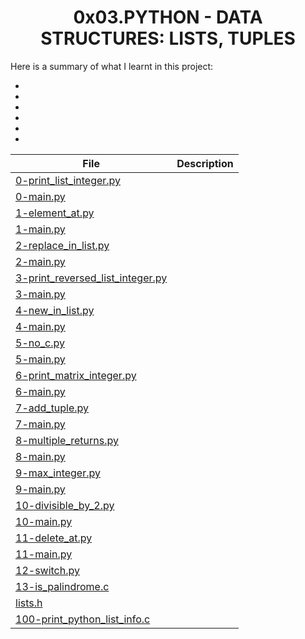 <h1 align="center" id="top">0x03.PYTHON - DATA STRUCTURES: LISTS, TUPLES</h1>
Here is a summary of what I learnt in this project: 
<ul>
<li></li>
<li></li>
<li></li>
<li></li>
<li></li>
<li></li>
</ul>

|File|Description|
|--|--|
|[0-print_list_integer.py]()||
|[0-main.py]()||
|[1-element_at.py]()||
|[1-main.py]()||
|[2-replace_in_list.py]()||
|[2-main.py]()||
|[3-print_reversed_list_integer.py]()||
|[3-main.py]()||
|[4-new_in_list.py]()||
|[4-main.py]()||
|[5-no_c.py]()||
|[5-main.py]()||
|[6-print_matrix_integer.py]()||
|[6-main.py]()||
|[7-add_tuple.py]()||
|[7-main.py]()||
|[8-multiple_returns.py]()||
|[8-main.py]()||
|[9-max_integer.py]()||
|[9-main.py]()||
|[10-divisible_by_2.py]()||
|[10-main.py]()||
|[11-delete_at.py]()||
|[11-main.py]()||
|[12-switch.py]()||
|[13-is_palindrome.c]()||
|[lists.h]()||
|[100-print_python_list_info.c]()||
